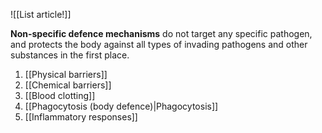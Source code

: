 ![[List article!]]

**Non-specific defence mechanisms** do not target any specific pathogen, and protects the body against all types of invading pathogens and other substances in the first place.

1. [[Physical barriers]]
2. [[Chemical barriers]]
3. [[Blood clotting]]
4. [[Phagocytosis (body defence)|Phagocytosis]]
5. [[Inflammatory responses]]
